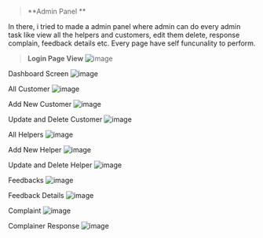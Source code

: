 > **Admin Panel **

In there, i tried to made a admin panel where admin can do every admin task like view all the helpers and customers, edit them delete, response complain, feedback details etc. Every page have self funcunality to perform.

> **Login Page View**
![image](https://user-images.githubusercontent.com/57446794/183327924-d886da6c-e3bb-4c33-8b48-c189153a22ec.png)

Dashboard Screen
![image](https://user-images.githubusercontent.com/57446794/183328536-3c6f9e4e-fd13-4559-9bfa-fa8fedaef584.png)

All Customer
![image](https://user-images.githubusercontent.com/57446794/183330857-d748324c-83fa-4dc0-b83a-f5b181ef678a.png)

Add New Customer
![image](https://user-images.githubusercontent.com/57446794/183331719-2a29b303-1de1-4573-9d75-165cabaf3923.png)

Update and Delete Customer
![image](https://user-images.githubusercontent.com/57446794/183331805-19f7019b-005b-4be7-8394-2d55c9ff8099.png)

All Helpers
![image](https://user-images.githubusercontent.com/57446794/183331031-e62356ed-2758-4108-b675-b3601daa4da2.png)

Add New Helper
![image](https://user-images.githubusercontent.com/57446794/183331886-683c8a20-86a4-4f7b-a612-9ebc7d57a9e7.png)

Update and Delete Helper
![image](https://user-images.githubusercontent.com/57446794/183332270-2c5b6137-1409-43b4-af2b-17590b8def80.png)

Feedbacks
![image](https://user-images.githubusercontent.com/57446794/183331484-b6d83cd6-c948-4ac5-bef4-05be20dcccf7.png)

Feedback Details
![image](https://user-images.githubusercontent.com/57446794/183332575-9bc656fd-a32a-402f-8bd4-8c7125e5369e.png)

Complaint
![image](https://user-images.githubusercontent.com/57446794/183331661-8e8c6852-346f-4076-99fe-dfa752c60457.png)

Complainer Response
![image](https://user-images.githubusercontent.com/57446794/183332707-68b3a3d4-616d-47d7-9ba2-4d90db84bacc.png)

